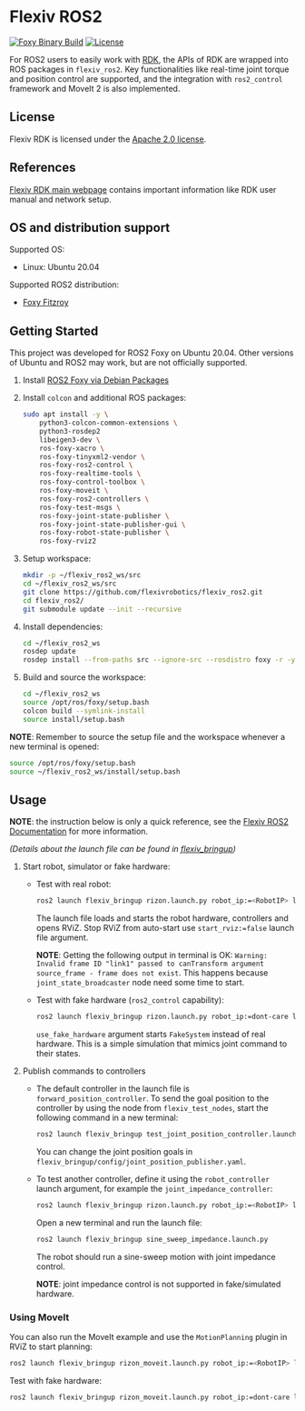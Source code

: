 # Flexiv ROS2

[![Foxy Binary Build](https://github.com/flexivrobotics/flexiv_ros2/actions/workflows/build.yml/badge.svg)](https://github.com/flexivrobotics/flexiv_ros2/actions/workflows/build.yml)
[![License](https://img.shields.io/badge/License-Apache%202.0-blue.svg)](https://opensource.org/licenses/Apache-2.0)

For ROS2 users to easily work with [RDK](https://github.com/flexivrobotics/flexiv_rdk), the APIs of RDK are wrapped into ROS packages in `flexiv_ros2`. Key functionalities like real-time joint torque and position control are supported, and the integration with `ros2_control` framework and MoveIt 2 is also implemented.

## License

Flexiv RDK is licensed under the [Apache 2.0 license](https://www.apache.org/licenses/LICENSE-2.0.html).

## References

[Flexiv RDK main webpage](https://rdk.flexiv.com/) contains important information like RDK user manual and network setup.

## OS and distribution support

Supported OS:

- Linux: Ubuntu 20.04

Supported ROS2 distribution:

- [Foxy Fitzroy](https://docs.ros.org/en/foxy/index.html)

## Getting Started

This project was developed for ROS2 Foxy on Ubuntu 20.04. Other versions of Ubuntu and ROS2 may work, but are not officially supported.

1. Install [ROS2 Foxy via Debian Packages](https://docs.ros.org/en/foxy/Installation/Ubuntu-Install-Debians.html)

2. Install `colcon` and additional ROS packages:

    ```bash
    sudo apt install -y \
        python3-colcon-common-extensions \
        python3-rosdep2
        libeigen3-dev \
        ros-foxy-xacro \
        ros-foxy-tinyxml2-vendor \
        ros-foxy-ros2-control \
        ros-foxy-realtime-tools \
        ros-foxy-control-toolbox \
        ros-foxy-moveit \
        ros-foxy-ros2-controllers \
        ros-foxy-test-msgs \
        ros-foxy-joint-state-publisher \
        ros-foxy-joint-state-publisher-gui \
        ros-foxy-robot-state-publisher \
        ros-foxy-rviz2
    ```

3. Setup workspace:

    ```bash
    mkdir -p ~/flexiv_ros2_ws/src
    cd ~/flexiv_ros2_ws/src
    git clone https://github.com/flexivrobotics/flexiv_ros2.git
    cd flexiv_ros2/
    git submodule update --init --recursive
    ```

4. Install dependencies:

    ```bash
    cd ~/flexiv_ros2_ws
    rosdep update
    rosdep install --from-paths src --ignore-src --rosdistro foxy -r -y
    ```

5. Build and source the workspace:

    ```bash
    cd ~/flexiv_ros2_ws
    source /opt/ros/foxy/setup.bash
    colcon build --symlink-install
    source install/setup.bash
    ```

**NOTE**: Remember to source the setup file and the workspace whenever a new terminal is opened:

```bash
source /opt/ros/foxy/setup.bash
source ~/flexiv_ros2_ws/install/setup.bash
```

## Usage

**NOTE**: the instruction below is only a quick reference, see the [Flexiv ROS2 Documentation](https://rdk.flexiv.com/manual/ros2_packages.html) for more information.

*(Details about the launch file can be found in [flexiv_bringup](/flexiv_bringup))*

1. Start robot, simulator or fake hardware:

    - Test with real robot:

        ```bash
        ros2 launch flexiv_bringup rizon.launch.py robot_ip:=<RobotIP> local_ip:=<LocalIP>
        ```

        The launch file loads and starts the robot hardware, controllers and opens RViZ. Stop RViZ from auto-start use `start_rviz:=false` launch file argument.

        **NOTE**: Getting the following output in terminal is OK: `Warning: Invalid frame ID "link1" passed to canTransform argument source_frame - frame does not exist`. This happens because `joint_state_broadcaster` node need some time to start.

    - Test with fake hardware (`ros2_control` capability):

        ```bash
        ros2 launch flexiv_bringup rizon.launch.py robot_ip:=dont-care local_ip:=dont-care use_fake_hardware:=true
        ```

        `use_fake_hardware` argument starts `FakeSystem` instead of real hardware. This is a simple simulation that mimics joint command to their states.

2. Publish commands to controllers

   - The default controller in the launch file is `forward_position_controller`. To send the goal position to the controller by using the node from `flexiv_test_nodes`, start the following command in a new terminal:

        ```bash
        ros2 launch flexiv_bringup test_joint_position_controller.launch.py
        ```

        You can change the joint position goals in `flexiv_bringup/config/joint_position_publisher.yaml`.

   - To test another controller, define it using the `robot_controller` launch argument, for example the `joint_impedance_controller`:

        ```bash
        ros2 launch flexiv_bringup rizon.launch.py robot_ip:=<RobotIP> local_ip:=<LocalIP> robot_controller:=joint_impedance_controller
        ```

        Open a new terminal and run the launch file:

        ```bash
        ros2 launch flexiv_bringup sine_sweep_impedance.launch.py
        ```

        The robot should run a sine-sweep motion with joint impedance control.

        **NOTE**: joint impedance control is not supported in fake/simulated hardware.

### Using MoveIt

You can also run the MoveIt example and use the `MotionPlanning` plugin in RViZ to start planning:

```bash
ros2 launch flexiv_bringup rizon_moveit.launch.py robot_ip:=<RobotIP> local_ip:=<LocalIP>
```

Test with fake hardware:

```bash
ros2 launch flexiv_bringup rizon_moveit.launch.py robot_ip:=dont-care local_ip:=dont-care use_fake_hardware:=true
```
